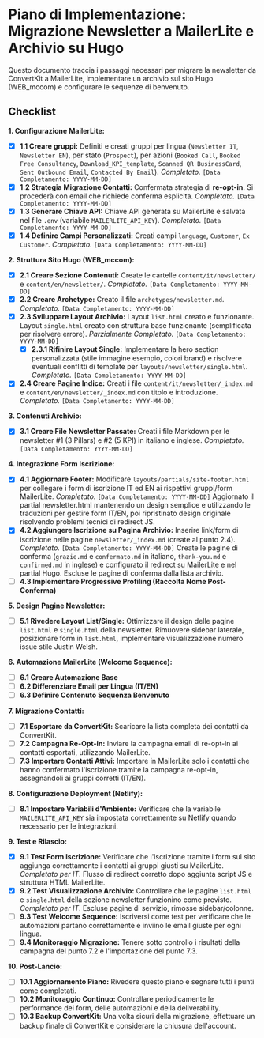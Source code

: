 # Piano di Implementazione: Migrazione Newsletter a MailerLite e Archivio su Hugo

Questo documento traccia i passaggi necessari per migrare la newsletter da ConvertKit a MailerLite, implementare un archivio sul sito Hugo (WEB_mccom) e configurare le sequenze di benvenuto.

## Checklist

**1. Configurazione MailerLite:**

- [x] **1.1 Creare gruppi:** Definiti e creati gruppi per lingua (`Newsletter IT`, `Newsletter EN`), per stato (`Prospect`), per azioni (`Booked Call`, `Booked Free Consultancy`, `Download_KPI_template`, `Scanned QR BusinessCard`, `Sent Outbound Email`, `Contacted By Email`). *Completato.* `[Data Completamento: YYYY-MM-DD]`
- [x] **1.2 Strategia Migrazione Contatti:** Confermata strategia di **re-opt-in**. Si procederà con email che richiede conferma esplicita. *Completato.* `[Data Completamento: YYYY-MM-DD]`
- [x] **1.3 Generare Chiave API:** Chiave API generata su MailerLite e salvata nel file `.env` (variabile `MAILERLITE_API_KEY`). *Completato.* `[Data Completamento: YYYY-MM-DD]`
- [x] **1.4 Definire Campi Personalizzati:** Creati campi `language`, `Customer`, `Ex Customer`. *Completato.* `[Data Completamento: YYYY-MM-DD]`

**2. Struttura Sito Hugo (WEB_mccom):**

- [x] **2.1 Creare Sezione Contenuti:** Create le cartelle `content/it/newsletter/` e `content/en/newsletter/`. *Completato.* `[Data Completamento: YYYY-MM-DD]`
- [x] **2.2 Creare Archetype:** Creato il file `archetypes/newsletter.md`. *Completato.* `[Data Completamento: YYYY-MM-DD]`
- [x] **2.3 Sviluppare Layout Archivio:** Layout `list.html` creato e funzionante. Layout `single.html` creato con struttura base funzionante (semplificata per risolvere errore). *Parzialmente Completato.* `[Data Completamento: YYYY-MM-DD]`
    - [x] **2.3.1 Rifinire Layout Single:** Implementare la hero section personalizzata (stile immagine esempio, colori brand) e risolvere eventuali conflitti di template per `layouts/newsletter/single.html`. *Completato.* `[Data Completamento: YYYY-MM-DD]`
- [x] **2.4 Creare Pagine Indice:** Creati i file `content/it/newsletter/_index.md` e `content/en/newsletter/_index.md` con titolo e introduzione. *Completato.* `[Data Completamento: YYYY-MM-DD]`

**3. Contenuti Archivio:**

- [x] **3.1 Creare File Newsletter Passate:** Creati i file Markdown per le newsletter #1 (3 Pillars) e #2 (5 KPI) in italiano e inglese. *Completato.* `[Data Completamento: YYYY-MM-DD]`

**4. Integrazione Form Iscrizione:**

- [x] **4.1 Aggiornare Footer:** Modificare `layouts/partials/site-footer.html` per collegare i form di iscrizione IT ed EN ai rispettivi gruppi/form MailerLite. *Completato.* `[Data Completamento: YYYY-MM-DD]` Aggiornato il partial newsletter.html mantenendo un design semplice e utilizzando le traduzioni per gestire form IT/EN, poi ripristinato design originale risolvendo problemi tecnici di redirect JS.
- [x] **4.2 Aggiungere Iscrizione su Pagina Archivio:** Inserire link/form di iscrizione nelle pagine `newsletter/_index.md` (create al punto 2.4). *Completato.* `[Data Completamento: YYYY-MM-DD]` Create le pagine di conferma (`grazie.md` e `confermato.md` in italiano, `thank-you.md` e `confirmed.md` in inglese) e configurato il redirect su MailerLite e nel partial Hugo. Escluse le pagine di conferma dalla lista archivio.
- [ ] **4.3 Implementare Progressive Profiling (Raccolta Nome Post-Conferma)**

**5. Design Pagine Newsletter:**

- [ ] **5.1 Rivedere Layout List/Single:** Ottimizzare il design delle pagine `list.html` e `single.html` della newsletter. Rimuovere sidebar laterale, posizionare form in `list.html`, implementare visualizzazione numero issue stile Justin Welsh.

**6. Automazione MailerLite (Welcome Sequence):**

- [ ] **6.1 Creare Automazione Base**
- [ ] **6.2 Differenziare Email per Lingua (IT/EN)**
- [ ] **6.3 Definire Contenuto Sequenza Benvenuto**

**7. Migrazione Contatti:**

- [ ] **7.1 Esportare da ConvertKit:** Scaricare la lista completa dei contatti da ConvertKit.
- [ ] **7.2 Campagna Re-Opt-in:** Inviare la campagna email di re-opt-in ai contatti esportati, utilizzando MailerLite.
- [ ] **7.3 Importare Contatti Attivi:** Importare in MailerLite solo i contatti che hanno confermato l'iscrizione tramite la campagna re-opt-in, assegnandoli ai gruppi corretti (IT/EN).

**8. Configurazione Deployment (Netlify):**

- [ ] **8.1 Impostare Variabili d'Ambiente:** Verificare che la variabile `MAILERLITE_API_KEY` sia impostata correttamente su Netlify quando necessario per le integrazioni.

**9. Test e Rilascio:**

- [x] **9.1 Test Form Iscrizione:** Verificare che l'iscrizione tramite i form sul sito aggiunga correttamente i contatti ai gruppi giusti su MailerLite. *Completato per IT*. Flusso di redirect corretto dopo aggiunta script JS e struttura HTML MailerLite.
- [x] **9.2 Test Visualizzazione Archivio:** Controllare che le pagine `list.html` e `single.html` della sezione newsletter funzionino come previsto. *Completato per IT*. Escluse pagine di servizio, rimosse sidebar/colonne.
- [ ] **9.3 Test Welcome Sequence:** Iscriversi come test per verificare che le automazioni partano correttamente e inviino le email giuste per ogni lingua.
- [ ] **9.4 Monitoraggio Migrazione:** Tenere sotto controllo i risultati della campagna del punto 7.2 e l'importazione del punto 7.3.

**10. Post-Lancio:**

- [ ] **10.1 Aggiornamento Piano:** Rivedere questo piano e segnare tutti i punti come completati.
- [ ] **10.2 Monitoraggio Continuo:** Controllare periodicamente le performance dei form, delle automazioni e della deliverability.
- [ ] **10.3 Backup ConvertKit:** Una volta sicuri della migrazione, effettuare un backup finale di ConvertKit e considerare la chiusura dell'account.
